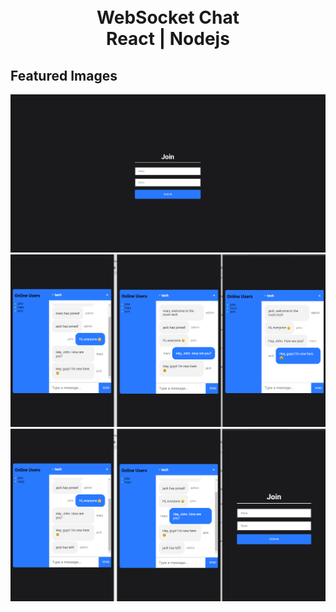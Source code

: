 <h1 align="center">
    <br/>WebSocket Chat<br/>
    React | Nodejs
</h1>

## Featured Images

<div align="center">
    <img src="./screenshots/screenshot_1.png" width="700"><br />
    <img src="./screenshots/screenshot_2.png" width="700"><br />
    <img src="./screenshots/screenshot_3.png" width="700"><br />
</div>